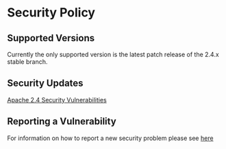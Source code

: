 # Security Policy

## Supported Versions

Currently the only supported version is the latest patch release of the
2.4.x stable branch.

## Security Updates

[Apache 2.4 Security Vulnerabilities](http://httpd.apache.org/security/vulnerabilities_24.html)

## Reporting a Vulnerability

For information on how to report a new security problem please see
[here](http://httpd.apache.org/security_report.html)
